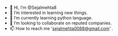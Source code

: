 - 👋 Hi, I’m @Sejalmehta8
- 👀 I’m interested in learning new things. 
- 🌱 I’m currently learning python language. 
- 💞️ I’m looking to collaborate on reputed companies. 
- 📫 How to reach me 'sejalmehta0088@gmail.com' . 

<!---
Sejalmehta8/Sejalmehta8 is a ✨ special ✨ repository because its `README.md` (this file) appears on your GitHub profile.
You can click the Preview link to take a look at your changes.
--->
